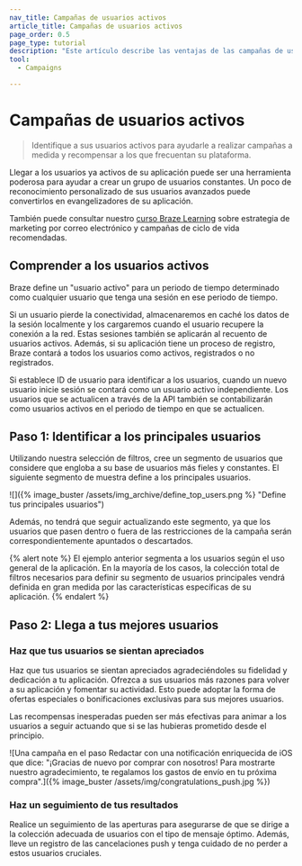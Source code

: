 ```yaml
---
nav_title: Campañas de usuarios activos
article_title: Campañas de usuarios activos
page_order: 0.5
page_type: tutorial
description: "Este artículo describe las ventajas de las campañas de usuarios activos en el panel de control de Braze y los pasos para crear y configurar una."
tool: 
  - Campaigns

---
```


# Campañas de usuarios activos

> Identifique a sus usuarios activos para ayudarle a realizar campañas a medida y recompensar a los que frecuentan su plataforma. 

Llegar a los usuarios ya activos de su aplicación puede ser una herramienta poderosa para ayudar a crear un grupo de usuarios constantes. Un poco de reconocimiento personalizado de sus usuarios avanzados puede convertirlos en evangelizadores de su aplicación.

También puede consultar nuestro [curso Braze Learning](https://learning.braze.com/quick-overview-segment-and-campaign-setup) sobre estrategia de marketing por correo electrónico y campañas de ciclo de vida recomendadas.

## Comprender a los usuarios activos

Braze define un "usuario activo" para un periodo de tiempo determinado como cualquier usuario que tenga una sesión en ese periodo de tiempo.

Si un usuario pierde la conectividad, almacenaremos en caché los datos de la sesión localmente y los cargaremos cuando el usuario recupere la conexión a la red. Estas sesiones también se aplicarán al recuento de usuarios activos. Además, si su aplicación tiene un proceso de registro, Braze contará a todos los usuarios como activos, registrados o no registrados.

Si establece ID de usuario para identificar a los usuarios, cuando un nuevo usuario inicie sesión se contará como un usuario activo independiente. Los usuarios que se actualicen a través de la API también se contabilizarán como usuarios activos en el periodo de tiempo en que se actualicen.

## Paso 1: Identificar a los principales usuarios

Utilizando nuestra selección de filtros, cree un segmento de usuarios que considere que engloba a su base de usuarios más fieles y constantes. El siguiente segmento de muestra define a los principales usuarios.

![]({% image_buster /assets/img_archive/define_top_users.png %} "Define tus principales usuarios")

Además, no tendrá que seguir actualizando este segmento, ya que los usuarios que pasen dentro o fuera de las restricciones de la campaña serán correspondientemente apuntados o descartados.

{% alert note %}
El ejemplo anterior segmenta a los usuarios según el uso general de la aplicación. En la mayoría de los casos, la colección total de filtros necesarios para definir su segmento de usuarios principales vendrá definida en gran medida por las características específicas de su aplicación.
{% endalert %}

## Paso 2: Llega a tus mejores usuarios

### Haz que tus usuarios se sientan apreciados

Haz que tus usuarios se sientan apreciados agradeciéndoles su fidelidad y dedicación a tu aplicación. Ofrezca a sus usuarios más razones para volver a su aplicación y fomentar su actividad. Esto puede adoptar la forma de ofertas especiales o bonificaciones exclusivas para sus mejores usuarios. 

Las recompensas inesperadas pueden ser más efectivas para animar a los usuarios a seguir actuando que si se las hubieras prometido desde el principio.

![Una campaña en el paso Redactar con una notificación enriquecida de iOS que dice: "¡Gracias de nuevo por comprar con nosotros! Para mostrarte nuestro agradecimiento, te regalamos los gastos de envío en tu próxima compra".]({% image_buster /assets/img/congratulations_push.jpg %})

### Haz un seguimiento de tus resultados

Realice un seguimiento de las aperturas para asegurarse de que se dirige a la colección adecuada de usuarios con el tipo de mensaje óptimo. Además, lleve un registro de las cancelaciones push y tenga cuidado de no perder a estos usuarios cruciales.

